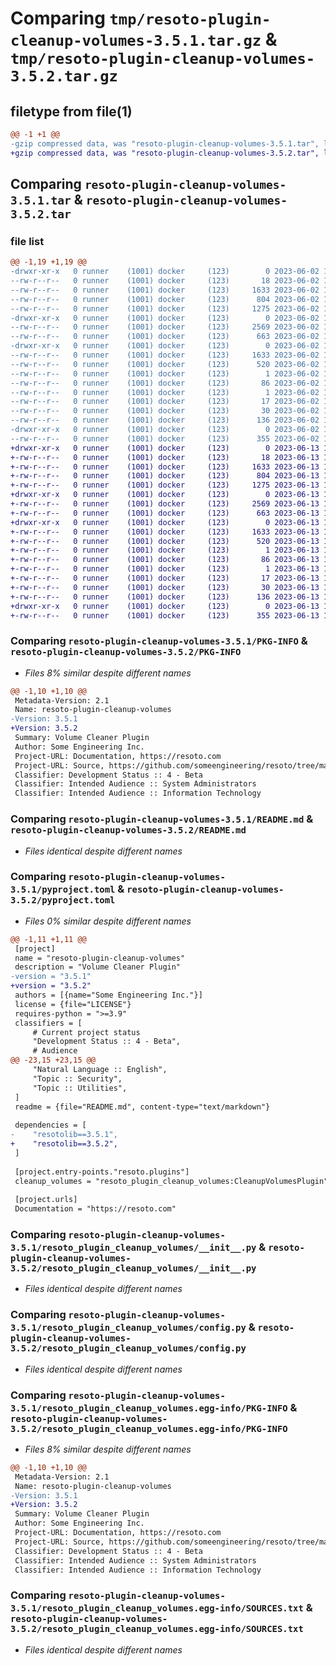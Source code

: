 # Comparing `tmp/resoto-plugin-cleanup-volumes-3.5.1.tar.gz` & `tmp/resoto-plugin-cleanup-volumes-3.5.2.tar.gz`

## filetype from file(1)

```diff
@@ -1 +1 @@
-gzip compressed data, was "resoto-plugin-cleanup-volumes-3.5.1.tar", last modified: Fri Jun  2 14:53:56 2023, max compression
+gzip compressed data, was "resoto-plugin-cleanup-volumes-3.5.2.tar", last modified: Tue Jun 13 13:10:31 2023, max compression
```

## Comparing `resoto-plugin-cleanup-volumes-3.5.1.tar` & `resoto-plugin-cleanup-volumes-3.5.2.tar`

### file list

```diff
@@ -1,19 +1,19 @@
-drwxr-xr-x   0 runner    (1001) docker     (123)        0 2023-06-02 14:53:56.153997 resoto-plugin-cleanup-volumes-3.5.1/
--rw-r--r--   0 runner    (1001) docker     (123)       18 2023-06-02 14:51:11.000000 resoto-plugin-cleanup-volumes-3.5.1/MANIFEST.in
--rw-r--r--   0 runner    (1001) docker     (123)     1633 2023-06-02 14:53:56.157997 resoto-plugin-cleanup-volumes-3.5.1/PKG-INFO
--rw-r--r--   0 runner    (1001) docker     (123)      804 2023-06-02 14:51:11.000000 resoto-plugin-cleanup-volumes-3.5.1/README.md
--rw-r--r--   0 runner    (1001) docker     (123)     1275 2023-06-02 14:51:11.000000 resoto-plugin-cleanup-volumes-3.5.1/pyproject.toml
-drwxr-xr-x   0 runner    (1001) docker     (123)        0 2023-06-02 14:53:56.153997 resoto-plugin-cleanup-volumes-3.5.1/resoto_plugin_cleanup_volumes/
--rw-r--r--   0 runner    (1001) docker     (123)     2569 2023-06-02 14:51:11.000000 resoto-plugin-cleanup-volumes-3.5.1/resoto_plugin_cleanup_volumes/__init__.py
--rw-r--r--   0 runner    (1001) docker     (123)      663 2023-06-02 14:51:11.000000 resoto-plugin-cleanup-volumes-3.5.1/resoto_plugin_cleanup_volumes/config.py
-drwxr-xr-x   0 runner    (1001) docker     (123)        0 2023-06-02 14:53:56.153997 resoto-plugin-cleanup-volumes-3.5.1/resoto_plugin_cleanup_volumes.egg-info/
--rw-r--r--   0 runner    (1001) docker     (123)     1633 2023-06-02 14:53:56.000000 resoto-plugin-cleanup-volumes-3.5.1/resoto_plugin_cleanup_volumes.egg-info/PKG-INFO
--rw-r--r--   0 runner    (1001) docker     (123)      520 2023-06-02 14:53:56.000000 resoto-plugin-cleanup-volumes-3.5.1/resoto_plugin_cleanup_volumes.egg-info/SOURCES.txt
--rw-r--r--   0 runner    (1001) docker     (123)        1 2023-06-02 14:53:56.000000 resoto-plugin-cleanup-volumes-3.5.1/resoto_plugin_cleanup_volumes.egg-info/dependency_links.txt
--rw-r--r--   0 runner    (1001) docker     (123)       86 2023-06-02 14:53:56.000000 resoto-plugin-cleanup-volumes-3.5.1/resoto_plugin_cleanup_volumes.egg-info/entry_points.txt
--rw-r--r--   0 runner    (1001) docker     (123)        1 2023-06-02 14:52:17.000000 resoto-plugin-cleanup-volumes-3.5.1/resoto_plugin_cleanup_volumes.egg-info/not-zip-safe
--rw-r--r--   0 runner    (1001) docker     (123)       17 2023-06-02 14:53:56.000000 resoto-plugin-cleanup-volumes-3.5.1/resoto_plugin_cleanup_volumes.egg-info/requires.txt
--rw-r--r--   0 runner    (1001) docker     (123)       30 2023-06-02 14:53:56.000000 resoto-plugin-cleanup-volumes-3.5.1/resoto_plugin_cleanup_volumes.egg-info/top_level.txt
--rw-r--r--   0 runner    (1001) docker     (123)      136 2023-06-02 14:53:56.157997 resoto-plugin-cleanup-volumes-3.5.1/setup.cfg
-drwxr-xr-x   0 runner    (1001) docker     (123)        0 2023-06-02 14:53:56.153997 resoto-plugin-cleanup-volumes-3.5.1/test/
--rw-r--r--   0 runner    (1001) docker     (123)      355 2023-06-02 14:51:11.000000 resoto-plugin-cleanup-volumes-3.5.1/test/test_config.py
+drwxr-xr-x   0 runner    (1001) docker     (123)        0 2023-06-13 13:10:31.399931 resoto-plugin-cleanup-volumes-3.5.2/
+-rw-r--r--   0 runner    (1001) docker     (123)       18 2023-06-13 13:07:03.000000 resoto-plugin-cleanup-volumes-3.5.2/MANIFEST.in
+-rw-r--r--   0 runner    (1001) docker     (123)     1633 2023-06-13 13:10:31.399931 resoto-plugin-cleanup-volumes-3.5.2/PKG-INFO
+-rw-r--r--   0 runner    (1001) docker     (123)      804 2023-06-13 13:07:03.000000 resoto-plugin-cleanup-volumes-3.5.2/README.md
+-rw-r--r--   0 runner    (1001) docker     (123)     1275 2023-06-13 13:07:03.000000 resoto-plugin-cleanup-volumes-3.5.2/pyproject.toml
+drwxr-xr-x   0 runner    (1001) docker     (123)        0 2023-06-13 13:10:31.395931 resoto-plugin-cleanup-volumes-3.5.2/resoto_plugin_cleanup_volumes/
+-rw-r--r--   0 runner    (1001) docker     (123)     2569 2023-06-13 13:07:03.000000 resoto-plugin-cleanup-volumes-3.5.2/resoto_plugin_cleanup_volumes/__init__.py
+-rw-r--r--   0 runner    (1001) docker     (123)      663 2023-06-13 13:07:03.000000 resoto-plugin-cleanup-volumes-3.5.2/resoto_plugin_cleanup_volumes/config.py
+drwxr-xr-x   0 runner    (1001) docker     (123)        0 2023-06-13 13:10:31.399931 resoto-plugin-cleanup-volumes-3.5.2/resoto_plugin_cleanup_volumes.egg-info/
+-rw-r--r--   0 runner    (1001) docker     (123)     1633 2023-06-13 13:10:31.000000 resoto-plugin-cleanup-volumes-3.5.2/resoto_plugin_cleanup_volumes.egg-info/PKG-INFO
+-rw-r--r--   0 runner    (1001) docker     (123)      520 2023-06-13 13:10:31.000000 resoto-plugin-cleanup-volumes-3.5.2/resoto_plugin_cleanup_volumes.egg-info/SOURCES.txt
+-rw-r--r--   0 runner    (1001) docker     (123)        1 2023-06-13 13:10:31.000000 resoto-plugin-cleanup-volumes-3.5.2/resoto_plugin_cleanup_volumes.egg-info/dependency_links.txt
+-rw-r--r--   0 runner    (1001) docker     (123)       86 2023-06-13 13:10:31.000000 resoto-plugin-cleanup-volumes-3.5.2/resoto_plugin_cleanup_volumes.egg-info/entry_points.txt
+-rw-r--r--   0 runner    (1001) docker     (123)        1 2023-06-13 13:08:29.000000 resoto-plugin-cleanup-volumes-3.5.2/resoto_plugin_cleanup_volumes.egg-info/not-zip-safe
+-rw-r--r--   0 runner    (1001) docker     (123)       17 2023-06-13 13:10:31.000000 resoto-plugin-cleanup-volumes-3.5.2/resoto_plugin_cleanup_volumes.egg-info/requires.txt
+-rw-r--r--   0 runner    (1001) docker     (123)       30 2023-06-13 13:10:31.000000 resoto-plugin-cleanup-volumes-3.5.2/resoto_plugin_cleanup_volumes.egg-info/top_level.txt
+-rw-r--r--   0 runner    (1001) docker     (123)      136 2023-06-13 13:10:31.399931 resoto-plugin-cleanup-volumes-3.5.2/setup.cfg
+drwxr-xr-x   0 runner    (1001) docker     (123)        0 2023-06-13 13:10:31.399931 resoto-plugin-cleanup-volumes-3.5.2/test/
+-rw-r--r--   0 runner    (1001) docker     (123)      355 2023-06-13 13:07:03.000000 resoto-plugin-cleanup-volumes-3.5.2/test/test_config.py
```

### Comparing `resoto-plugin-cleanup-volumes-3.5.1/PKG-INFO` & `resoto-plugin-cleanup-volumes-3.5.2/PKG-INFO`

 * *Files 8% similar despite different names*

```diff
@@ -1,10 +1,10 @@
 Metadata-Version: 2.1
 Name: resoto-plugin-cleanup-volumes
-Version: 3.5.1
+Version: 3.5.2
 Summary: Volume Cleaner Plugin
 Author: Some Engineering Inc.
 Project-URL: Documentation, https://resoto.com
 Project-URL: Source, https://github.com/someengineering/resoto/tree/main/plugins/cleanup_volumes
 Classifier: Development Status :: 4 - Beta
 Classifier: Intended Audience :: System Administrators
 Classifier: Intended Audience :: Information Technology
```

### Comparing `resoto-plugin-cleanup-volumes-3.5.1/README.md` & `resoto-plugin-cleanup-volumes-3.5.2/README.md`

 * *Files identical despite different names*

### Comparing `resoto-plugin-cleanup-volumes-3.5.1/pyproject.toml` & `resoto-plugin-cleanup-volumes-3.5.2/pyproject.toml`

 * *Files 0% similar despite different names*

```diff
@@ -1,11 +1,11 @@
 [project]
 name = "resoto-plugin-cleanup-volumes"
 description = "Volume Cleaner Plugin"
-version = "3.5.1"
+version = "3.5.2"
 authors = [{name="Some Engineering Inc."}]
 license = {file="LICENSE"}
 requires-python = ">=3.9"
 classifiers = [
     # Current project status
     "Development Status :: 4 - Beta",
     # Audience
@@ -23,15 +23,15 @@
     "Natural Language :: English",
     "Topic :: Security",
     "Topic :: Utilities",
 ]
 readme = {file="README.md", content-type="text/markdown"}
 
 dependencies = [
-    "resotolib==3.5.1",
+    "resotolib==3.5.2",
 ]
 
 [project.entry-points."resoto.plugins"]
 cleanup_volumes = "resoto_plugin_cleanup_volumes:CleanupVolumesPlugin"
 
 [project.urls]
 Documentation = "https://resoto.com"
```

### Comparing `resoto-plugin-cleanup-volumes-3.5.1/resoto_plugin_cleanup_volumes/__init__.py` & `resoto-plugin-cleanup-volumes-3.5.2/resoto_plugin_cleanup_volumes/__init__.py`

 * *Files identical despite different names*

### Comparing `resoto-plugin-cleanup-volumes-3.5.1/resoto_plugin_cleanup_volumes/config.py` & `resoto-plugin-cleanup-volumes-3.5.2/resoto_plugin_cleanup_volumes/config.py`

 * *Files identical despite different names*

### Comparing `resoto-plugin-cleanup-volumes-3.5.1/resoto_plugin_cleanup_volumes.egg-info/PKG-INFO` & `resoto-plugin-cleanup-volumes-3.5.2/resoto_plugin_cleanup_volumes.egg-info/PKG-INFO`

 * *Files 8% similar despite different names*

```diff
@@ -1,10 +1,10 @@
 Metadata-Version: 2.1
 Name: resoto-plugin-cleanup-volumes
-Version: 3.5.1
+Version: 3.5.2
 Summary: Volume Cleaner Plugin
 Author: Some Engineering Inc.
 Project-URL: Documentation, https://resoto.com
 Project-URL: Source, https://github.com/someengineering/resoto/tree/main/plugins/cleanup_volumes
 Classifier: Development Status :: 4 - Beta
 Classifier: Intended Audience :: System Administrators
 Classifier: Intended Audience :: Information Technology
```

### Comparing `resoto-plugin-cleanup-volumes-3.5.1/resoto_plugin_cleanup_volumes.egg-info/SOURCES.txt` & `resoto-plugin-cleanup-volumes-3.5.2/resoto_plugin_cleanup_volumes.egg-info/SOURCES.txt`

 * *Files identical despite different names*

